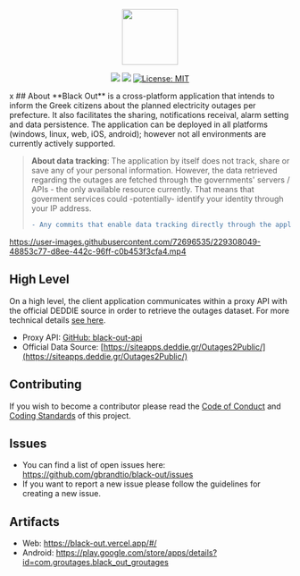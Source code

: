 <p align="center">
  <img src="https://user-images.githubusercontent.com/72696535/226208028-4497fc25-555f-40be-b332-748607ca8c69.png" width="100"/>
</p>
<p align="center">
<img src="https://github.com/gbrandtio/black-out/actions/workflows/build.yml/badge.svg"/>
<img src="https://github.com/gbrandtio/black-out/actions/workflows/test.yml/badge.svg"/>
<a href="https://opensource.org/licenses/MIT"><img src="https://img.shields.io/badge/license-MIT-purple.svg" alt="License: MIT"></a>
</p>
x
## About
**Black Out** is a cross-platform application that intends to inform the Greek citizens about the planned electricity outages per prefecture. It also facilitates the sharing, notifications receival, alarm setting and data persistence. The application can be deployed in all platforms (windows, linux, web, iOS, android); however not all environments are currently actively supported.

> **About data tracking**: The application by itself does not track, share or save any of your personal information. However, the data retrieved regarding the outages are fetched through the governments' servers / APIs - the only available resource currently. That means that goverment services could -potentially- identify your identity through your IP address. 
> ```diff 
> - Any commits that enable data tracking directly through the application will be rejected. 
> ```

https://user-images.githubusercontent.com/72696535/229308049-48853c77-d8ee-442c-96ff-c0b453f3cfa4.mp4

## High Level
On a high level, the client application communicates within a proxy API with the official DEDDIE source in order to retrieve the outages dataset. For more technical details [see here](https://github.com/gbrandtio/black-out/blob/main/client/README.md).
- Proxy API: [GitHub: black-out-api](https://github.com/gbrandtio/black-out-api)
- Official Data Source: [https://siteapps.deddie.gr/Outages2Public/](https://siteapps.deddie.gr/Outages2Public/)

## Contributing
If you wish to become a contributor please read the [Code of Conduct](https://github.com/gbrandtio/black-out/blob/main/CODE_OF_CONDUCT.md) and [Coding Standards](https://github.com/gbrandtio/black-out/blob/main/CODING_STANDARDS.md) of this project.

## Issues
- You can find a list of open issues here: https://github.com/gbrandtio/black-out/issues
- If you want to report a new issue please follow the guidelines for creating a new issue.

## Artifacts
- Web: https://black-out.vercel.app/#/  
- Android: https://play.google.com/store/apps/details?id=com.groutages.black_out_groutages
